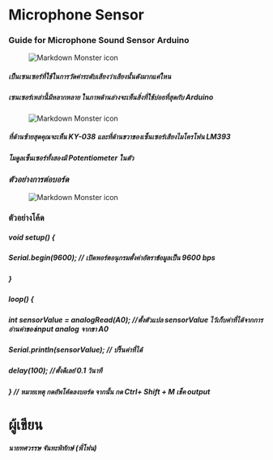 # Microphone Sensor


### Guide for Microphone Sound Sensor Arduino

<img src="https://img.staticbg.com/thumb/large/oaupload/banggood/images/1C/80/94db0a4e-61fa-4dc6-9533-83a7d301a016.JPG"
     alt="Markdown Monster icon"
     style=" margin-left: 40px;" />
     
#####  เป็นเซนเซอร์ที่ใช้ในการวัดค่าระดับเสียงว่าเสียงนั้นดังมากแค่ใหน
##### เซนเซอร์เหล่านี้มีหลากหลาย ในภาพด้านล่างจะเห็นสิ่งที่ใช้บ่อยที่สุดกับ Arduino


<img src="https://i2.wp.com/randomnerdtutorials.com/wp-content/uploads/2016/10/sound-sensor.jpg?w=700&ssl=1"
     alt="Markdown Monster icon"
     style=" margin-left: 40px;" />
     
##### ที่ด้านซ้ายสุดคุณจะเห็น KY-038 และที่ด้านขวาของเซ็นเซอร์เสียงไมโครโฟน LM393
##### โมดูลเซ็นเซอร์ทั้งสองมี Potentiometer ในตัว

### ***ตัวอย่างการต่อบอร์ด***

<img src="https://www.gravitechthai.com/ckeditor/upload/files/1531973979_815.png"
     alt="Markdown Monster icon"
     style=" margin-left: 40px;" />


### **ตัวอย่างโค้ด**


##### void setup() { 

#####     Serial.begin(9600);                        // เปิดพอร์ตอนุกรมตั้งค่าอัตราข้อมูลเป็น 9600 bps

##### }   

##### loop() { 

#####     int sensorValue = analogRead(A0);         //ตั้งตัวแปล sensorValue ไว้เก็บค่าที่ได้จากการอ่านค่าของinput analog จากขา A0

#####     Serial.println(sensorValue);              // ปริ๊นค่าที่ได้

#####     delay(100);                               //ตั้งดีเลย์ 0.1 วินาที 

##### }                                            // หมายเหตุ กดอัพโค้ดลงบอร์ด จากนั้น กด Ctrl+ Shift + M เช็ค output






# ผู้เขียน
##### นายทศวรรษ จันทะพิทักษ์ (พี่โฟน)
 



